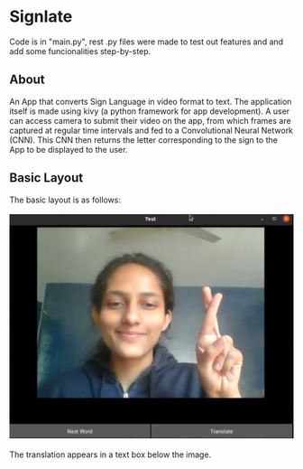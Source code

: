 # Signlate
Code is in "main.py", rest .py files were made to test out features and and add some funcionalities step-by-step.

## About

An App that converts Sign Language in video format to text. The application itself is made using kivy (a python framework for app development). A user can access camera to submit their video on the app, from which frames are captured at regular time intervals and fed to a Convolutional Neural Network (CNN). This CNN then returns the letter corresponding to the sign to the App to be displayed to the user.

## Basic Layout

The basic layout is as follows:<br><br>
![Basic App Layout](https://github.com/thesuhas/Signlate/blob/main/images/app.png)
<br><br>
The translation appears in a text box below the image.
